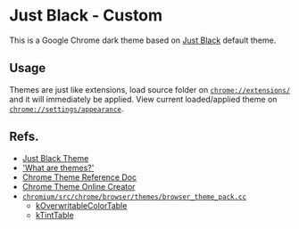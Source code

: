 # Just Black - Custom

This is a Google Chrome dark theme based on [Just Black](https://chrome.google.com/webstore/detail/just-black/aghfnjkcakhmadgdomlmlhhaocbkloab) default theme.

## Usage

Themes are just like extensions, load source folder on [`chrome://extensions/`](chrome://extensions/) and it will immediately be applied. View current loaded/applied theme on [`chrome://settings/appearance`](chrome://settings/appearance).

## Refs.

- [Just Black Theme](https://chrome.google.com/webstore/detail/just-black/aghfnjkcakhmadgdomlmlhhaocbkloab)
- ['What are themes?'](https://developer.chrome.com/docs/extensions/mv3/themes/)
- [Chrome Theme Reference Doc](https://docs.google.com/document/pub?id=1jt9vdUY9O5IMm6Zoi2Kz0LWFfFZpvP69qjy6PoGsEoA)
- [Chrome Theme Online Creator](https://www.themebeta.com/chrome-theme-creator-online.html)
- [`chromium/src/chrome/browser/themes/browser_theme_pack.cc`](https://source.chromium.org/chromium/chromium/src/+/main:chrome/browser/themes/browser_theme_pack.cc)
    - [kOverwritableColorTable](https://source.chromium.org/chromium/chromium/src/+/main:chrome/browser/themes/browser_theme_pack.cc;drc=d36aa0494c1d0d5238eb4fd0e3c7db748d95fcbc;bpv=1;bpt=1;l=225?q=file:chrome%2Fbrowser%2Fthemes%20symbol:kOverwritableColorTable&ss=chromium&gsn=kOverwritableColorTable&gs=kythe%3A%2F%2Fchromium.googlesource.com%2Fchromium%2Fsrc%3Flang%3Dc%252B%252B%3Fpath%3Dchrome%2Fbrowser%2Fthemes%2Fbrowser_theme_pack.cc%23cJPD3vhFJiNwKUVadcnJz4mvOGnV2s0hB0_IQTQN5Tk)
    - [kTintTable](https://source.chromium.org/chromium/chromium/src/+/main:chrome/browser/themes/browser_theme_pack.cc;bpv=1;bpt=1;l=211?q=file:chrome%2Fbrowser%2Fthemes%20symbol:kTintTable$&ss=chromium&gsn=kTintTable&gs=kythe%3A%2F%2Fchromium.googlesource.com%2Fchromium%2Fsrc%3Flang%3Dc%252B%252B%3Fpath%3Dchrome%2Fbrowser%2Fthemes%2Fbrowser_theme_pack.cc%236niGl5Ri3-KCFbvL0zj4HJcsrpP1k_KEWxR8rXcqoPA)